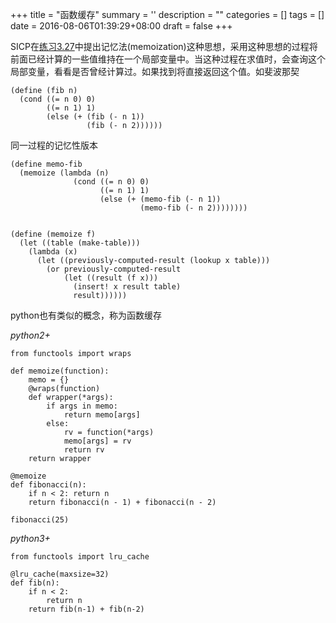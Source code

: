 
+++
title = "函数缓存"
summary = ''
description = ""
categories = []
tags = []
date = 2016-08-06T01:39:29+08:00
draft = false
+++

SICP在[练习3.27](http://sicp.readthedocs.io/en/latest/chp3/27.html)中提出记忆法(memoization)这种思想，采用这种思想的过程将前面已经计算的一些值维持在一个局部变量中。当这种过程在求值时，会查询这个局部变量，看看是否曾经计算过。如果找到将直接返回这个值。如斐波那契  

    (define (fib n)
	  (cond ((= n 0) 0)
			((= n 1) 1)
			(else (+ (fib (- n 1))
					 (fib (- n 2))))))


同一过程的记忆性版本  

    (define memo-fib
	  (memoize (lambda (n)
				  (cond ((= n 0) 0)
						((= n 1) 1)
						(else (+ (memo-fib (- n 1))
								 (memo-fib (- n 2))))))))


    (define (memoize f)
	  (let ((table (make-table)))
		(lambda (x)
		  (let ((previously-computed-result (lookup x table)))
			(or previously-computed-result
		    	(let ((result (f x)))
		          (insert! x result table)
				  result))))))


python也有类似的概念，称为函数缓存  

*python2+*  

    from functools import wraps

	def memoize(function):
		memo = {}
		@wraps(function)
		def wrapper(*args):
		    if args in memo:
		        return memo[args]
		    else:
		        rv = function(*args)
		        memo[args] = rv
		        return rv
		return wrapper

	@memoize
	def fibonacci(n):
		if n < 2: return n
		return fibonacci(n - 1) + fibonacci(n - 2)

	fibonacci(25)  


*python3+*  

    from functools import lru_cache

	@lru_cache(maxsize=32)
	def fib(n):
		if n < 2:
		    return n
		return fib(n-1) + fib(n-2)
    